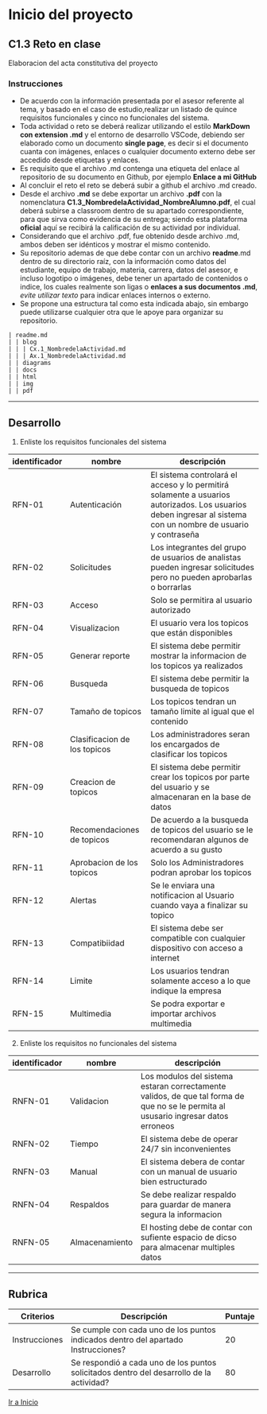 # Inicio del proyecto

##  C1.3 Reto en clase

Elaboracion del acta constitutiva del proyecto

### Instrucciones

- De acuerdo con la información presentada por el asesor referente al tema, y basado en el caso de estudio,realizar un listado de quince requisitos funcionales y cinco no funcionales del sistema.
- Toda actividad o reto se deberá realizar utilizando el estilo **MarkDown con extension .md** y el entorno de desarrollo VSCode, debiendo ser elaborado como un documento **single page**, es decir si el documento cuanta con imágenes, enlaces o cualquier documento externo debe ser accedido desde etiquetas y enlaces.
- Es requisito que el archivo .md contenga una etiqueta del enlace al repositorio de su documento en Github, por ejemplo **Enlace a mi GitHub**
- Al concluir el reto el reto se deberá subir a github el archivo .md creado.
- Desde el archivo **.md** se debe exportar un archivo **.pdf** con la nomenclatura **C1.3_NombredelaActividad_NombreAlumno.pdf**, el cual deberá subirse a classroom dentro de su apartado correspondiente, para que sirva como evidencia de su entrega; siendo esta plataforma **oficial** aquí se recibirá la calificación de su actividad por individual.
- Considerando que el archivo .pdf, fue obtenido desde archivo .md, ambos deben ser idénticos y mostrar el mismo contenido.
- Su repositorio ademas de que debe contar con un archivo **readme**.md dentro de su directorio raíz, con la información como datos del estudiante, equipo de trabajo, materia, carrera, datos del asesor, e incluso logotipo o imágenes, debe tener un apartado de contenidos o indice, los cuales realmente son ligas o **enlaces a sus documentos .md**, _evite utilizar texto_ para indicar enlaces internos o externo.
- Se propone una estructura tal como esta indicada abajo, sin embargo puede utilizarse cualquier otra que le apoye para organizar su repositorio.

```
| readme.md
| | blog
| | | Cx.1_NombredelaActividad.md
| | | Ax.1_NombredelaActividad.md
| | diagrams
| | docs
| | html
| | img
| | pdf    
```
___
## Desarrollo
1. Enliste los requisitos funcionales del sistema

| identificador | nombre | descripción |
|---------------|--------|-------------|
| RFN-01        | Autenticación       |  El sistema controlará el acceso y lo permitirá solamente a usuarios autorizados. Los usuarios deben ingresar al sistema con un nombre de usuario y contraseña          |
| RFN-02        | Solicitudes       |  Los integrantes del grupo de usuarios de analistas pueden ingresar solicitudes pero no pueden aprobarlas o borrarlas           |
| RFN-03        | Acceso       | Solo se permitira al usuario autorizado           |
| RFN-04        | Visualizacion       | El usuario vera los topicos que están disponibles            |
| RFN-05        | Generar reporte      | El sistema debe permitir mostrar la informacion de los topicos ya realizados         |
| RFN-06        |  Busqueda      |  El sistema debe permitir la busqueda de topicos           |
| RFN-07        | Tamaño de topicos   | Los topicos tendran un tamaño limite al igual que el contenido           |
| RFN-08        | Clasificacion de los topicos       | Los administradores seran los encargados de clasificar los topicos           |
| RFN-09        | Creacion de topicos       | El sistema debe permitir crear los topicos por parte del usuario y se almacenaran en la base de datos            |
| RFN-10        | Recomendaciones de topicos       | De acuerdo a la busqueda de topicos del usuario se le recomendaran algunos de acuerdo a su gusto            |
| RFN-11        | Aprobacion de los topicos     | Solo los Administradores podran aprobar los topicos             |
| RFN-12        |  Alertas      | Se le enviara una notificacion al Usuario cuando vaya a finalizar su topico          |
| RFN-13        | Compatibiidad       | El sistema debe ser compatible con cualquier dispositivo con acceso a internet            |
| RFN-14        |  Limite     | Los usuarios tendran solamente acceso a lo que indique la empresa        |
| RFN-15        | Multimedia     | Se podra exportar e importar archivos multimedia      |

2. Enliste los requisitos no funcionales del sistema

| identificador  | nombre | descripción |
|----------------|--------|-------------|
| RNFN-01        |  Validacion       |   Los modulos del sistema estaran correctamente validos, de que tal forma de que no se le permita al ususario ingresar datos erroneos              |
| RNFN-02        |  Tiempo       |   El sistema debe de operar 24/7 sin inconvenientes            |
| RNFN-03        | Manual        | El sistema debera de contar con un manual de usuario bien estructurado           |
| RNFN-04        |   Respaldos      |Se debe realizar respaldo para guardar de manera segura la informacion          |
| RNFN-05        |   Almacenamiento     |  El hosting debe de contar con sufiente espacio de dicso para almacenar multiples datos         |



---
## Rubrica

| Criterios     | Descripción                                                                                  | Puntaje |
| ------------- | -------------------------------------------------------------------------------------------- | ------- |
| Instrucciones | Se cumple con cada uno de los puntos indicados dentro del apartado Instrucciones?            | 20 |
| Desarrollo    | Se respondió a cada uno de los puntos solicitados dentro del desarrollo de la actividad?     | 80      |


[Ir a Inicio](https://github.com/Merari-Cortes/AnalisisAvanzados)
